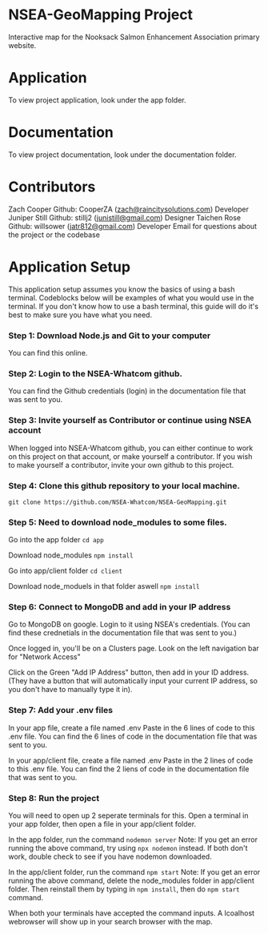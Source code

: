# NSEA-GeoMapping Project
Interactive map for the Nooksack Salmon Enhancement Association primary website.

# Application 
To view project application, look under the app folder. 

# Documentation 
To view project documentation, look under the documentation folder. 

# Contributors
Zach Cooper Github: CooperZA (zach@raincitysolutions.com) Developer
Juniper Still Github: stillj2 (junistill@gmail.com) Designer
Taichen Rose Github: willsower (jatr812@gmail.com) Developer
Email for questions about the project or the codebase

# Application Setup
This application setup assumes you know the basics of using a bash terminal. Codeblocks below will be examples of what you would use in the terminal. If you don't know how to use a bash terminal, this guide will do it's best to make sure you have what you need.

### Step 1: Download Node.js and Git to your computer 
You can find this online.

### Step 2: Login to the NSEA-Whatcom github. 
You can find the Github credentials (login) in the documentation file that was sent to you.

### Step 3: Invite yourself as Contributor or continue using NSEA account
When logged into NSEA-Whatcom github, you can either continue to work on this project on that account, or make yourself a contributor. If you wish to make yourself a contributor, invite your own github to this project.

### Step 4: Clone this github repository to your local machine. 
````git clone https://github.com/NSEA-Whatcom/NSEA-GeoMapping.git````

### Step 5: Need to download node_modules to some files. 

Go into the app folder
````cd app````

Download node_modules
````npm install````

Go into app/client folder
````cd client````

Download node_moduels in that folder aswell
````npm install````

### Step 6: Connect to MongoDB and add in your IP address

Go to MongoDB on google. Login to it using NSEA's credentials. (You can find these crednetials in the documentation file that was sent to you.)

Once logged in, you'll be on a Clusters page. Look on the left navigation bar for "Network Access" 

Click on the Green "Add IP Address" button, then add in your ID address. (They have a button that will automatically input your current IP address, so you don't have to manually type it in).

### Step 7: Add your .env files

In your app file, create a file named .env
Paste in the 6 lines of code to this .env file. You can find the 6 lines of code in the documentation file that was sent to you.

In your app/client file, create a file named .env
Paste in the 2 lines of code to this .env file. You can find the 2 liens of code in the documentation file that was sent to you.

### Step 8: Run the project

You will need to open up 2 seperate terminals for this. Open a terminal in your app folder, then open a file in your app/client folder.

In the app folder, run the command ````nodemon server````
Note: If you get an error running the above command, try using  ````npx nodemon```` instead. If both don't work, double check to see if you have nodemon downloaded.

In the app/client folder, run the command ````npm start````
Note: If you get an error running the above command, delete the node_modules folder in app/client folder. Then reinstall them by typing in ````npm install````, then do ````npm start```` command.

When both your terminals have accepted the command inputs. A lcoalhost webrowser will show up in your search browser with the map.